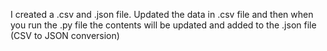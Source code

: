 I created a .csv and .json file. Updated the data in .csv file and then when you run the .py file the contents will be updated and added to the .json file (CSV to JSON conversion)
